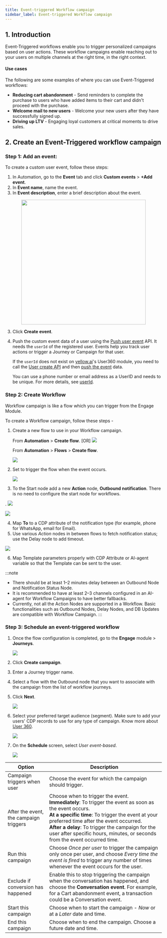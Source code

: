 ```yaml
---
title: Event-triggered Workflow campaign
sidebar_label: Event-triggered Workflow campaign
---
```


## 1. Introduction

Event-Triggered workflows enable you to trigger personalized campaigns based on user actions.  These workflow campaigns enable reaching out to your users on multiple channels at the right time, in the right context.

#### Use cases
The following are some examples of where you can use Event-Triggered workflows: 
* **Reducing cart abandonment** - Send reminders to complete the purchase to users who have added items to their cart and didn't proceed with the purchase.
* **Welcome mail to new users** - Welcome your new users after they have successfully signed up.
* **Driving up LTV** - Engaging loyal customers at critical moments to drive sales.


## 2. Create an Event-Triggered workflow campaign

### Step 1: **Add an event**:
To create a custom user event, follow these steps:
1. In Automation, go to the **Event** tab and click **Custom events** > **+Add event**.
2. In **Event name**, name the event.
3. In **Event description**, enter a brief description about the event.

<center>
   <img src="https://i.imgur.com/GhMQpyZ.png" width="400"/>
</center>

3. Click **Create event**.
4. Push the custom event data of a user using the [Push user event](https://documenter.getpostman.com/view/17583548/UVsEVUsg#00eb59cf-7f00-461e-8d53-94eafb056a9a) API. It needs the `userId` of the registered user. Events help you track user actions or trigger a Journey or Campaign for that user.

   If the `userId` does not exist on [yellow.ai](http://yellow.ai/)'s User360 module, you need to call the [User create API](https://documenter.getpostman.com/view/17583548/UVsEVUsg#e7271fa6-4122-4e0b-a535-fe0354462c35) and then [push the event](https://documenter.getpostman.com/view/17583548/UVsEVUsg#00eb59cf-7f00-461e-8d53-94eafb056a9a) data.

   You can use a phone number or email address as a UserID and needs to be unique. For more details, see [userId](https://docs.yellow.ai/docs/platform_concepts/engagement/cdp/user_data/user_properties#1-userid-as-a-property).

### Step 2: Create Workflow

Workflow campaign is like a flow which you can trigger from the Engage Module. 

To create a Workflow campaign, follow these steps - 

1. Create a new flow to use in your Workflow campaign.

   From **Automation** > **Create flow**. [OR]
   ![](https://i.imgur.com/owb39Q6.png)
   
   From **Automation** > **Flows** > **Create flow**.

    ![](https://i.imgur.com/KtDjtdm.png)

2. Set to trigger the flow when the event occurs. 

   ![](https://i.imgur.com/uiOAUyg.png)

3. To the Start node add a new **Action** node, **Outbound notification**. There is no need to configure the start node for workflows.

  .   ![](https://i.imgur.com/clEtIEw.png)

![](https://i.imgur.com/Eo7aEiZ.png)

4. Map **To** to a CDP attribute of the notification type (for example, phone for WhatsApp, email for Email).
5. Use various *Action* nodes in between flows to fetch notification status; use the Delay node to add timeout.

![](https://i.imgur.com/gL830m9.png)

6. Map Template parameters properly with CDP Attribute or AI-agent variable so that the Template can be sent to the user.

:::note
* There should be at least 1–2 minutes delay between an Outbound Node and Notification Status Node.
* It is recommended to have at least 2–3 channels configured in an AI-agent for Workflow Campaigns to have better fallbacks.
* Currently, not all the Action Nodes are supported in a Workflow. Basic functionalities such as Outbound Nodes, Delay Nodes, and DB Updates are compatible with Workflow Campaign.
:::



### Step 3: Schedule an event-triggered workflow

1. Once the flow configuration is completed, go to the **Engage** module > **Journeys**.

   ![](https://secure-res.craft.do/v2/fBLgv79om61Wkayxka4j4CN2DkH7RzhJqGLMgedFeUXayq6vGVewyUg8TvzoEJobPXBAc6huFJLc96a9p4n3NUizovumCGyAyBZNY3eGCaseAZ4KA1yvaQe356BHiNUKGQu2UJxEJSoLmiFg9aF4KnPCvn8AUcv1DCWApE8CpVKk3sgv8VmLhrY6WMEcB9B9wnHobhyxsXs3NXccjFwXWSw9woF4T8wcHG6gdmCj8U27niPYymAZKNDTTjS3uCnLD5qXyYbpHSEw7cJXXGvtWRTtC3ybgwup3BEj8NVU3EejhEC9Ko/Screenshot%202022-11-07%20at%2011.32.36%20PM.jpg)

2. Click **Create campaign**.
3. Enter a Journey trigger name.
4. Select a flow with the Outbound node that you want to associate with the campaign from the list of workflow journeys.
5. Click **Next**.

   ![](https://secure-res.craft.do/v2/fBLgv79om61Wkayxka4j4CN2DkH7RzhJqGLMgedFeUXayq6vGVewyUg8TvzoEJobPXBAc6huFJLc96a9p4n3NUizovumCGyAyBZNY3eGCaseAguydXRaQ38ggwZxWxHN8r7gFoF1pAbUWeDqa5pbGnUtdTrxeB3xv1s7QDGWCwZci7nAgjZAz79zrNU88ZoGpfNyYqW7UDPRVRZmdtfrqbT6oZCB8khJg1MsimiBExn2rMaFqvbaXGNvRQD2wYv9mbrkyQsmZZGY9UKaLLcbpkN71FEabfRAzRDaywMeM1csyY6wk7/Screenshot%202022-11-07%20at%2011.36.08%20PM.jpg)

6. Select your preferred target audience (segment). Make sure to add your users' CDP records to use for any type of campaign. Know more about [User 360](https://docs.yellow.ai/docs/platform_concepts/engagement/cdp/overview).

   ![](https://secure-res.craft.do/v2/fBLgv79om61Wkayxka4j4CN2DkH7RzhJqGLMgedFeUXayq6vGVewyUg8TvzoEJobPXBAc6huFJLc96a9p4n3NUizovumCGyAyBZNY3eGCaseAexxwNhm3cUPwjfz4eyDUF7C8ZbJzT6rbhW2jEE6AuduW7JNvdvJGRo31JiZbRjD3WMU39MzNcLTtqD6Zk2FPKY1j1Z7ueRtxQz6iLG7vPMmPExgDKYdBeQLWfiUMEHhVbWbVFb2VvrcrcSvJiPY9WiQ6eMvn9HwU612LekGELZ41FatuNDWEHoZvU48h8FY9RPCgg/Image.jpg)

7. On the **Schedule** screen, select *User event-based*. 
   
   ![](https://secure-res.craft.do/v2/fBLgv79om61Wkayxka4j4CN2DkH7RzhJqGLMgedFeUXayq6vGVewyUg8TvzoEJobPXBAc6huFJLc96a9p4n3NUizovumCGyAyBZNY3eGCaseAexxwNhm3cUPwjfz4eyDUF7C8ZbJzT6rbhW2jEE6AuduWCwCguonwTZ6skY2vMfRiLfjZtuFdzRJdsiAxytmc8A4gb8NZoVygcyMgUrP2mS3aFZfVE54TTh85mDT7isa3dnhcuL8RedxtHugsSnq5hampcAKUGiRZM4S8hd4JKaDm4Ro3hXysCfWQjQ8CZmJ91t7WC/Image.jpg)

Option | Description
-------- | ---------
Campaign triggers when user | Choose the event for which the campaign should trigger.
After the event, the campaign triggers | Choose when to trigger the event. <br/>**Immediately**: To trigger the event as soon as the event occurs.<br/>**At a specific time**: To trigger the event at your preferred time after the event occurred. <br/> **After a delay**: To trigger the campaign for the user after specific hours, minutes, or seconds from the event occurred time.
Run this campaign | Choose *Once per user* to trigger the campaign only once per user, and choose *Every time the event is fired* to trigger any number of times whenever the event occurs for the user.
Exclude if conversion has happened | Enable this to stop triggering the campaign when the conversation has happened, and choose the **Conversation event**. For example, for a Cart abandonment event, a transaction could be a Conversation event. 
Start this campaign | Choose when to start the campaign - *Now* or at a *Later* date and time.
End this campaign | Choose when to end the campaign. Choose a future date and time.